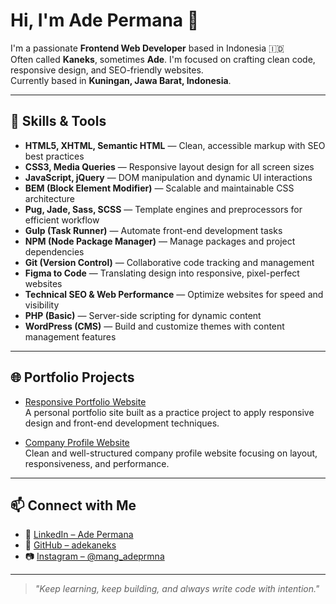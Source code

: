 # Hi, I'm Ade Permana 👋

I'm a passionate **Frontend Web Developer** based in Indonesia 🇮🇩  
Often called **Kaneks**, sometimes **Ade**.
I'm focused on crafting clean code, responsive design, and SEO-friendly websites.  
Currently based in **Kuningan, Jawa Barat, Indonesia**.

---

## 🚀 Skills & Tools

- **HTML5, XHTML, Semantic HTML** — Clean, accessible markup with SEO best practices
- **CSS3, Media Queries** — Responsive layout design for all screen sizes
- **JavaScript, jQuery** — DOM manipulation and dynamic UI interactions
- **BEM (Block Element Modifier)** — Scalable and maintainable CSS architecture
- **Pug, Jade, Sass, SCSS** — Template engines and preprocessors for efficient workflow
- **Gulp (Task Runner)** — Automate front-end development tasks
- **NPM (Node Package Manager)** — Manage packages and project dependencies
- **Git (Version Control)** — Collaborative code tracking and management
- **Figma to Code** — Translating design into responsive, pixel-perfect websites
- **Technical SEO & Web Performance** — Optimize websites for speed and visibility
- **PHP (Basic)** — Server-side scripting for dynamic content
- **WordPress (CMS)** — Build and customize themes with content management features

---

## 🌐 Portfolio Projects

- [Responsive Portfolio Website](https://github.com/ade-permana20/Ade-Permana)  
  A personal portfolio site built as a practice project to apply responsive design and front-end development techniques.

- [Company Profile Website](https://github.com/ade-permana20/daastech)  
  Clean and well-structured company profile website focusing on layout, responsiveness, and performance.

---

## 📫 Connect with Me

- 🔗 [LinkedIn – Ade Permana](https://www.linkedin.com/in/ade-permana20/)
- 🐙 [GitHub – adekaneks](https://github.com/adekaneks)
- 📷 [Instagram – @mang_adeprmna](https://www.instagram.com/mang_adeprmna/)

---

> _"Keep learning, keep building, and always write code with intention."_  
